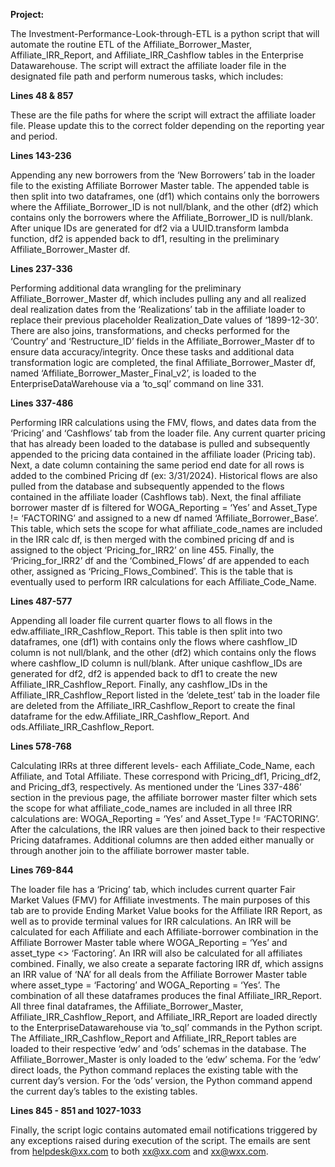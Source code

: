 **Project:**
 
The Investment-Performance-Look-through-ETL is a python script that will automate the routine ETL of the Affiliate_Borrower_Master, Affiliate_IRR_Report, and Affiliate_IRR_Cashflow tables in the Enterprise Datawarehouse. The script will extract the affiliate loader file in the designated file path and perform numerous tasks, which includes: 

**Lines 48 & 857**

These are the file paths for where the script will extract the affiliate loader file. Please update this to the correct folder depending on the reporting year and period.

**Lines 143-236**

Appending any new borrowers from the ‘New Borrowers’ tab in the loader file to the existing Affiliate Borrower Master table. The appended table is then split into two dataframes, one (df1) which contains only the borrowers where the Affiliate_Borrower_ID is not null/blank, and the other (df2) which contains only the borrowers where the Affiliate_Borrower_ID is null/blank. After unique IDs are generated for df2 via a UUID.transform lambda function, df2 is appended back to df1, resulting in the preliminary Affiliate_Borrower_Master df.

**Lines 237-336**

Performing additional data wrangling for the preliminary Affiliate_Borrower_Master df, which includes pulling any and all realized deal realization dates from the ‘Realizations’ tab in the affiliate loader to replace their previous placeholder Realization_Date values of ‘1899-12-30’. There are also joins, transformations, and checks performed for the ‘Country’ and ‘Restructure_ID’ fields in the Affiliate_Borrower_Master df to ensure data accuracy/integrity. Once these tasks and additional data transformation logic are completed, the final Affiliate_Borrower_Master df, named ‘Affiliate_Borrower_Master_Final_v2’, is loaded to the EnterpriseDataWarehouse via a ‘to_sql’ command on line 331.

**Lines 337-486**

Performing IRR calculations using the FMV, flows, and dates data from the ‘Pricing’ and ‘Cashflows’ tab from the loader file. Any current quarter pricing that has already been loaded to the database is pulled and subsequently appended to the pricing data contained in the affiliate loader (Pricing tab). Next, a date column containing the same period end date for all rows is added to the combined Pricing df (ex: 3/31/2024). Historical flows are also pulled from the database and subsequently appended to the flows contained in the affiliate loader (Cashflows tab). Next, the final affiliate borrower master df is filtered for WOGA_Reporting = ‘Yes’ and Asset_Type != ‘FACTORING’ and assigned to a new df named ‘Affiliate_Borrower_Base’. This table, which sets the scope for what affiliate_code_names are included in the IRR calc df, is then merged with the combined pricing df and is assigned to the object ‘Pricing_for_IRR2’ on line 455. Finally, the ‘Pricing_for_IRR2’ df and the ‘Combined_Flows’ df are appended to each other, assigned as ‘Pricing_Flows_Combined’. This is the table that is eventually used to perform IRR calculations for each Affiliate_Code_Name.

**Lines 487-577**

Appending all loader file current quarter flows to all flows in the edw.affiliate_IRR_Cashflow_Report. This table is then split into two dataframes, one (df1) with contains only the flows where cashflow_ID column is not null/blank, and the other (df2) which contains only the flows where cashflow_ID column is null/blank. After unique cashflow_IDs are generated for df2, df2 is appended back to df1 to create the new Affiliate_IRR_Cashflow_Report. Finally, any cashflow_IDs in the Affiliate_IRR_Cashflow_Report listed in the ‘delete_test’ tab in the loader file are deleted from the Affiliate_IRR_Cashflow_Report to create the final dataframe for the edw.Affiliate_IRR_Cashflow_Report. And ods.Affiliate_IRR_Cashflow_Report.

**Lines 578-768**

Calculating IRRs at three different levels- each Affiliate_Code_Name, each Affiliate, and Total Affiliate. These correspond with Pricing_df1, Pricing_df2, and Pricing_df3, respectively. As mentioned under the ‘Lines 337-486’ section in the previous page, the affiliate borrower master filter which sets the scope for what affiliate_code_names are included in all three IRR calculations are: WOGA_Reporting = ‘Yes’ and Asset_Type != ‘FACTORING’. After the calculations, the IRR values are then joined back to their respective Pricing dataframes. Additional columns are then added either manually or through another join to the affiliate borrower master table. 

**Lines 769-844**

The loader file has a ‘Pricing’ tab, which includes current quarter Fair Market Values (FMV) for Affiliate investments. The main purposes of this tab are to provide Ending Market Value books for the Affiliate IRR Report, as well as to provide terminal values for IRR calculations. An IRR will be calculated for each Affiliate and each Affiliate-borrower combination in the Affiliate Borrower Master table where WOGA_Reporting = ‘Yes’ and asset_type <> ‘Factoring’. An IRR will also be calculated for all affiliates combined. Finally, we also create a separate factoring IRR df, which assigns an IRR value of ‘NA’ for all deals from the Affiliate Borrower Master table where asset_type = ‘Factoring’ and WOGA_Reporting = ‘Yes’. The combination of all these dataframes produces the final Affiliate_IRR_Report.
All three final dataframes, the Affiliate_Borrower_Master, Affiliate_IRR_Cashflow_Report, and Affiliate_IRR_Report are loaded directly to the EnterpriseDatawarehouse via ‘to_sql’ commands in the Python script. The Affiliate_IRR_Cashflow_Report and Affiliate_IRR_Report tables are loaded to their respective ‘edw’ and ‘ods’ schemas in the database. The Affiliate_Borrower_Master is only loaded to the ‘edw’ schema. For the ‘edw’ direct loads, the Python command replaces the existing table with the current day’s version. For the ‘ods’ version, the Python command append the current day’s tables to the existing tables.

**Lines 845 - 851 and 1027-1033**

Finally, the script logic contains automated email notifications triggered by any exceptions raised during execution of the script. The emails are sent from helpdesk@xx.com to both xx@xx.com and xx@wxx.com.

